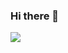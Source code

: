 ### Hi there 👋


<img src="https://www.apple.com/newsroom/images/product/os/ios/standard/Lion_Animoji_01232018_inline.gif.small.gif" />


<!--
**Pooja22singh/Pooja22Singh** is a ✨ _special_ ✨ repository because its `README.md` (this file) appears on your GitHub profile.

Here are some ideas to get you started:

- 🔭 I’m currently working on ...
- 🌱 I’m currently learning ...
- 👯 I’m looking to collaborate on ...
- 🤔 I’m looking for help with ...
- 💬 Ask me about ...
- 📫 How to reach me: ...
- 😄 Pronouns: ...
- ⚡ Fun fact: ...
-->
